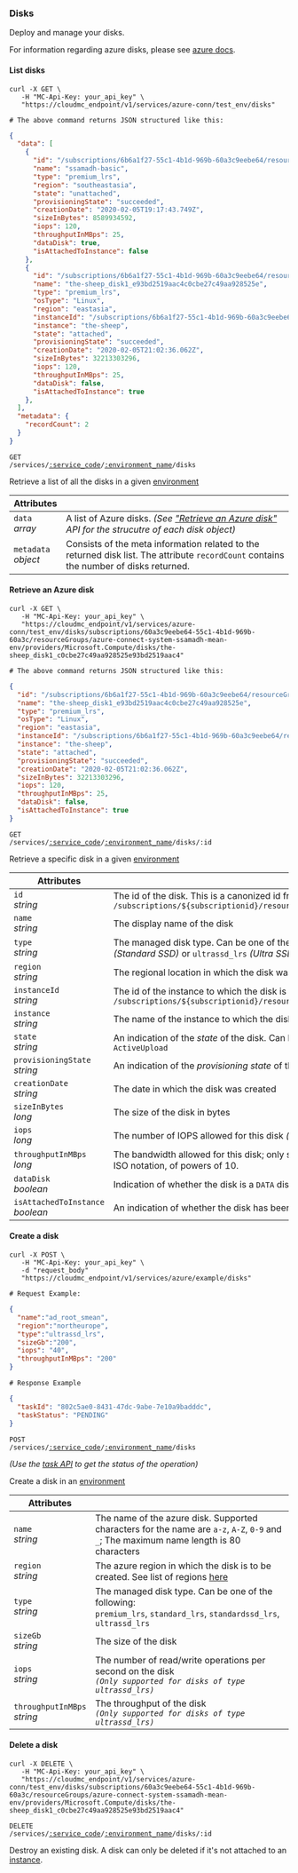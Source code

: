 ### Disks

Deploy and manage your disks.

For information regarding azure disks, please see [azure docs](https://docs.microsoft.com/en-us/rest/api/compute/disks/get#disk).

<!-------------------- LIST DISKS -------------------->

#### List disks

```shell
curl -X GET \
   -H "MC-Api-Key: your_api_key" \
   "https://cloudmc_endpoint/v1/services/azure-conn/test_env/disks"

# The above command returns JSON structured like this:
```

```json
{
  "data": [
    {
      "id": "/subscriptions/6b6a1f27-55c1-4b1d-969b-60a3c9eebe64/resourceGroups/azure-connect-system-ssamadh-mean-env/providers/Microsoft.Compute/disks/ssamadh-basic",
      "name": "ssamadh-basic",
      "type": "premium_lrs",
      "region": "southeastasia",
      "state": "unattached",
      "provisioningState": "succeeded",
      "creationDate": "2020-02-05T19:17:43.749Z",
      "sizeInBytes": 8589934592,
      "iops": 120,
      "throughputInMBps": 25,
      "dataDisk": true,
      "isAttachedToInstance": false
    },
    {
      "id": "/subscriptions/6b6a1f27-55c1-4b1d-969b-60a3c9eebe64/resourceGroups/azure-connect-system-ssamadh-mean-env/providers/Microsoft.Compute/disks/the-sheep_disk1_e93bd2519aac4c0cbe27c49aa928525e",
      "name": "the-sheep_disk1_e93bd2519aac4c0cbe27c49aa928525e",
      "type": "premium_lrs",
      "osType": "Linux",
      "region": "eastasia",
      "instanceId": "/subscriptions/6b6a1f27-55c1-4b1d-969b-60a3c9eebe64/resourceGroups/azure-connect-system-ssamadh-mean-env/providers/Microsoft.Compute/virtualMachines/the-sheep",
      "instance": "the-sheep",
      "state": "attached",
      "provisioningState": "succeeded",
      "creationDate": "2020-02-05T21:02:36.062Z",
      "sizeInBytes": 32213303296,
      "iops": 120,
      "throughputInMBps": 25,
      "dataDisk": false,
      "isAttachedToInstance": true
    },
  ],
  "metadata": {
    "recordCount": 2
  }
}
```

<code>GET /services/<a href="#administration-service-connections">:service_code</a>/<a href="#administration-environments">:environment_name</a>/disks</code>

Retrieve a list of all the disks in a given [environment](#administration-environments)

Attributes | &nbsp;
------- | -----------
`data`<br/>*array* | A list of Azure disks. _(See ["Retrieve an Azure disk"](#azure-retrieve-an-azure-disk) API for the strucutre of each disk object)_
`metadata`<br/>*object* | Consists of the meta information related to the returned disk list. The attribute `recordCount` contains the number of disks returned. 


<!-------------------- RETRIEVE A DISK -------------------->

#### Retrieve an Azure disk

```shell
curl -X GET \
   -H "MC-Api-Key: your_api_key" \
   "https://cloudmc_endpoint/v1/services/azure-conn/test_env/disks/subscriptions/60a3c9eebe64-55c1-4b1d-969b-60a3c/resourceGroups/azure-connect-system-ssamadh-mean-env/providers/Microsoft.Compute/disks/the-sheep_disk1_c0cbe27c49aa928525e93bd2519aac4"

# The above command returns JSON structured like this:
```
```json
{
  "id": "/subscriptions/6b6a1f27-55c1-4b1d-969b-60a3c9eebe64/resourceGroups/azure-connect-system-ssamadh-mean-env/providers/Microsoft.Compute/disks/the-sheep_disk1_e93bd2519aac4c0cbe27c49aa928525e",
  "name": "the-sheep_disk1_e93bd2519aac4c0cbe27c49aa928525e",
  "type": "premium_lrs",
  "osType": "Linux",
  "region": "eastasia",
  "instanceId": "/subscriptions/6b6a1f27-55c1-4b1d-969b-60a3c9eebe64/resourceGroups/azure-connect-system-ssamadh-mean-env/providers/Microsoft.Compute/virtualMachines/the-sheep",
  "instance": "the-sheep",
  "state": "attached",
  "provisioningState": "succeeded",
  "creationDate": "2020-02-05T21:02:36.062Z",
  "sizeInBytes": 32213303296,
  "iops": 120,
  "throughputInMBps": 25,
  "dataDisk": false,
  "isAttachedToInstance": true
}
```

<code>GET /services/<a href="#administration-service-connections">:service_code</a>/<a href="#administration-environments">:environment_name</a>/disks/:id</code>

Retrieve a specific disk in a given [environment](#administration-environments)

Attributes | &nbsp;
------- | -----------
`id`<br/>*string* | The id of the disk. This is a canonized id from azure which is the form of `/subscriptions/${subscriptionid}/resourceGroups/${resourcegroup}/providers/Microsoft.Compute/disks/${diskName}`
`name`<br/>*string* | The display name of the disk
`type`<br/>*string* | The managed disk type. Can be one of the following: `premium_lrs` _(Premium SSD)_, `standard_lrs` _(Standard HDD)_, `standardssd_lrs` _(Standard SSD)_ or `ultrassd_lrs` _(Ultra SSD)_
`region`<br/>*string* | The regional location in which the disk was instantiated
`instanceId`<br/>*string* | The id of the instance to which the disk is attached to. This is a canonized id from azure which is the form of `/subscriptions/${subscriptionid}/resourceGroups/${resourcegroup}/providers/Microsoft.Compute/virtualMachines/${instanceName}` 
`instance`<br/>*string* | The name of the instance to which the disk is attached to _(available only if the disk is attached to an instance)_
`state`<br/>*string* | An indication of the _state_ of the disk. Can be one of the following: `Unattached`, `Attached`, `Reserved`, `ActiveSAS`, `ReadyToUpload`, `ActiveUpload`
`provisioningState`<br/>*string* | An indication of the _provisioning state_ of the disk _(SUCCESS or FAILURE)_
`creationDate`<br/>*string* | The date in which the disk was created
`sizeInBytes`<br/>*long* | The size of the disk in bytes
`iops`<br/>*long* | The number of IOPS allowed for this disk _(only settable for UltraSSD disks)_. One operation can transfer between 4k and 256k bytes.
`throughputInMBps`<br/>*long* | The bandwidth allowed for this disk; only settable for UltraSSD disks. MBps means millions of bytes per second - MB here uses the ISO notation, of powers of 10.
`dataDisk`<br/>*boolean* | Indication of whether the disk is a `DATA` disk. If `false` then it's an `OS` disk
`isAttachedToInstance`<br/>*boolean* | An indication of whether the disk has been attached to an Azure instance

<!-------------------- CREATE A DISK -------------------->

#### Create a disk

```shell
curl -X POST \
   -H "MC-Api-Key: your_api_key" \
   -d "request_body"
   "https://cloudmc_endpoint/v1/services/azure/example/disks"

# Request Example:
```
```json
{
  "name":"ad_root_smean",
  "region":"northeurope",
  "type":"ultrassd_lrs",
  "sizeGb":"200",
  "iops": "40",
  "throughputInMBps": "200"
}
```
```shell
# Response Example
```
```json
{
  "taskId": "802c5ae0-8431-47dc-9abe-7e10a9badddc",
  "taskStatus": "PENDING"
}
```

<code>POST /services/<a href="#administration-service-connections">:service_code</a>/<a href="#administration-environments">:environment_name</a>/disks</code>

_(Use the [task API](#tasks) to get the status of the operation)_

Create a disk in an [environment](#administration-environments)

Attributes | &nbsp;
---------- | -----
`name`<br/>*string* | The name of the azure disk. Supported characters for the name are `a-z`, `A-Z`, `0-9` and `_`; The maximum name length is 80 characters
`region`<br/>*string* | The azure region in which the disk is to be created. See list of regions [here](https://azure.microsoft.com/en-ca/global-infrastructure/regions/)
`type`<br/>*string* | The managed disk type. Can be one of the following:<br>`premium_lrs`, `standard_lrs`, `standardssd_lrs`, `ultrassd_lrs`
`sizeGb`<br/>*string* | The size of the disk
`iops`<br/>*string* | The number of read/write operations per second on the disk<br>_`(Only supported for disks of type ultrassd_lrs)`_
`throughputInMBps`<br/>*string* | The throughput of the disk<br>_`(Only supported for disks of type ultrassd_lrs)`_


<!-------------------- DELETE A DISK -------------------->

#### Delete a disk

```shell
curl -X DELETE \
   -H "MC-Api-Key: your_api_key" \
   "https://cloudmc_endpoint/v1/services/azure-conn/test_env/disks/subscriptions/60a3c9eebe64-55c1-4b1d-969b-60a3c/resourceGroups/azure-connect-system-ssamadh-mean-env/providers/Microsoft.Compute/disks/the-sheep_disk1_c0cbe27c49aa928525e93bd2519aac4"
```

<code>DELETE /services/<a href="#administration-service-connections">:service_code</a>/<a href="#administration-environments">:environment_name</a>/disks/:id</code>

Destroy an existing disk. A disk can only be deleted if it's not attached to an [instance](#azure-instances).